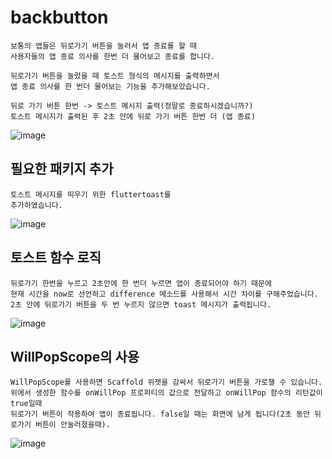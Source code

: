 # backbutton

```
보통의 앱들은 뒤로가기 버튼을 눌러서 앱 종료를 할 때 
사용자들의 앱 종료 의사를 한번 더 물어보고 종료를 합니다.

뒤로가기 버튼을 눌렀을 때 토스트 형식의 메시지를 출력하면서
앱 종료 의사를 한 번더 물어보는 기능을 추가해보았습니다.

뒤로 가기 버튼 한번 -> 토스트 메시지 출력(정말로 종료하시겠습니까?)
토스트 메시지가 출력된 후 2초 안에 뒤로 가기 버튼 한번 더 (앱 종료)
```
![image](https://user-images.githubusercontent.com/58906858/214491243-6a7111c8-da47-402c-80e6-09099e614fc9.png)


## 필요한 패키지 추가
```
토스트 메시지를 띄우기 위한 fluttertoast를
추가하였습니다.  
```
![image](https://user-images.githubusercontent.com/58906858/214489286-4f8dd691-4ced-4671-9d68-a8fa5c65a33d.png)

## 토스트 함수 로직 
```
뒤로가기 한번을 누르고 2초안에 한 번더 누르면 앱이 종료되어야 하기 때문에
현재 시간을 now로 선언하고 difference 메소드를 사용해서 시간 차이를 구해주었습니다.
2초 안에 뒤로가기 버튼을 두 번 누르지 않으면 toast 메시지가 출력됩니다.
```
![image](https://user-images.githubusercontent.com/58906858/214489622-d3b0215e-a37c-4ba8-83fb-ad18d01c318b.png)

## WillPopScope의 사용
```
WillPopScope를 사용하면 Scaffold 위젯을 감싸서 뒤로가기 버튼을 가로챌 수 있습니다.
위에서 생성한 함수를 onWillPop 프로퍼티의 값으로 전달하고 onWillPop 함수의 리턴값이 true일때
뒤로가기 버튼이 작용하여 앱이 종료됩니다. false일 때는 화면에 남게 됩니다(2초 동안 뒤로가기 버튼이 안눌러졌을때).
```
![image](https://user-images.githubusercontent.com/58906858/214491237-0985f6ec-197c-4f7d-951b-4e1bbd392de3.png)
